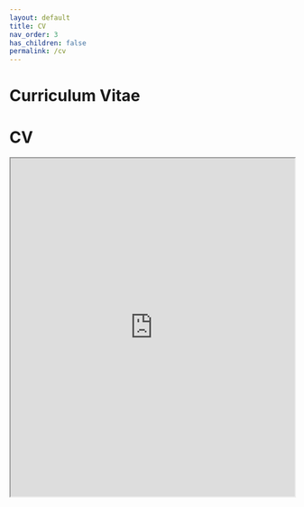 ```yaml
---
layout: default
title: CV
nav_order: 3
has_children: false
permalink: /cv
---
```


# Curriculum Vitae

<html>
  <head>
    <title>CV1</title>
  </head>
  <body>
    <h1>CV</h1>
    <iframe src="https://drive.google.com/file/d/100Jl-P8D4dM7fXt_Lkd1dW2lY5gQURb9/view" width="100%" height="600px">
    </iframe>
  </body>
</html>
